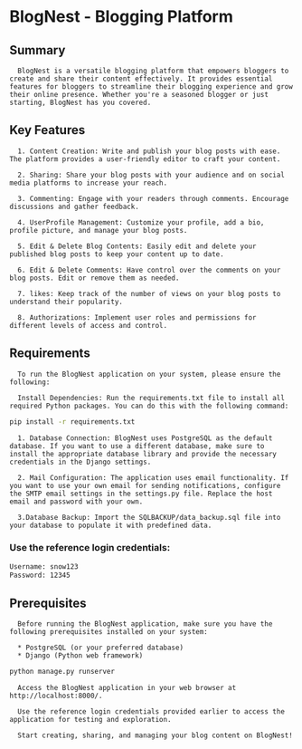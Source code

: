 # BlogNest - Blogging Platform
## Summary
      BlogNest is a versatile blogging platform that empowers bloggers to create and share their content effectively. It provides essential features for bloggers to streamline their blogging experience and grow their online presence. Whether you're a seasoned blogger or just starting, BlogNest has you covered.

## Key Features

      1. Content Creation: Write and publish your blog posts with ease. The platform provides a user-friendly editor to craft your content.

      2. Sharing: Share your blog posts with your audience and on social media platforms to increase your reach.

      3. Commenting: Engage with your readers through comments. Encourage discussions and gather feedback.

      4. UserProfile Management: Customize your profile, add a bio, profile picture, and manage your blog posts.

      5. Edit & Delete Blog Contents: Easily edit and delete your published blog posts to keep your content up to date.

      6. Edit & Delete Comments: Have control over the comments on your blog posts. Edit or remove them as needed.

      7. likes: Keep track of the number of views on your blog posts to understand their popularity.

      8. Authorizations: Implement user roles and permissions for different levels of access and control.

## Requirements

      To run the BlogNest application on your system, please ensure the following:

      Install Dependencies: Run the requirements.txt file to install all required Python packages. You can do this with the following command:

```bash
pip install -r requirements.txt
```


      1. Database Connection: BlogNest uses PostgreSQL as the default database. If you want to use a different database, make sure to install the appropriate database library and provide the necessary credentials in the Django settings.

      2. Mail Configuration: The application uses email functionality. If you want to use your own email for sending notifications, configure the SMTP email settings in the settings.py file. Replace the host email and password with your own.

      3.Database Backup: Import the SQLBACKUP/data_backup.sql file into your database to populate it with predefined data.


### Use the reference login credentials:
```bash
Username: snow123
Password: 12345
```

## Prerequisites
      Before running the BlogNest application, make sure you have the following prerequisites installed on your system:

      * PostgreSQL (or your preferred database)
      * Django (Python web framework)

  ```bash
  python manage.py runserver
  ```
      Access the BlogNest application in your web browser at http://localhost:8000/.

      Use the reference login credentials provided earlier to access the application for testing and exploration.

      Start creating, sharing, and managing your blog content on BlogNest!

